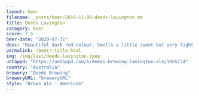 ```yaml
---
layout: beer
filename: _posts/beer/2016-11-09-deeds-lavington.md
title: Deeds Lavington
category: beer
score: 7.5
beer-date: "2020-07-31"
desc: "Beautiful dark red colour, Smells a little sweet but very light. Doesn’t taste much like lamington but it’s a nice soft stout"
permalink: /beer/:title.html
img: /img/list/deeds-lavington.jpeg
untappd: "https://untappd.com/b/deeds-brewing-lamington-ale/1065174"
country: "Australia"
brewery: "Deeds Brewing"
breweryURL: "breweryURL"
style: "Brown Ale - American"
---
```

